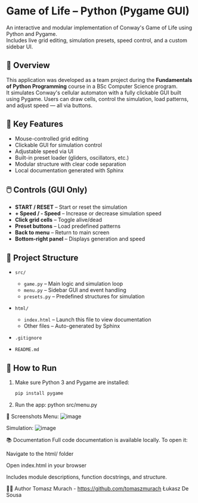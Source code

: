 # Game of Life – Python (Pygame GUI)

An interactive and modular implementation of Conway's Game of Life using Python and Pygame.  
Includes live grid editing, simulation presets, speed control, and a custom sidebar UI.

## 🎯 Overview

This application was developed as a team project during the **Fundamentals of Python Programming** course in a BSc Computer Science program.  
It simulates Conway's cellular automaton with a fully clickable GUI built using Pygame. Users can draw cells, control the simulation, load patterns, and adjust speed — all via buttons.

## 🧠 Key Features

- Mouse-controlled grid editing  
- Clickable GUI for simulation control  
- Adjustable speed via UI  
- Built-in preset loader (gliders, oscillators, etc.)  
- Modular structure with clear code separation  
- Local documentation generated with Sphinx

## 🖱️ Controls (GUI Only)

- **START / RESET** – Start or reset the simulation  
- **+ Speed / - Speed** – Increase or decrease simulation speed  
- **Click grid cells** – Toggle alive/dead  
- **Preset buttons** – Load predefined patterns  
- **Back to menu** – Return to main screen  
- **Bottom-right panel** – Displays generation and speed

## 📁 Project Structure

- `src/`
  - `game.py` – Main logic and simulation loop  
  - `menu.py` – Sidebar GUI and event handling  
  - `presets.py` – Predefined structures for simulation

- `html/`
  - `index.html` – Launch this file to view documentation  
  - Other files – Auto-generated by Sphinx

- `.gitignore`  
- `README.md`

## 🚀 How to Run

1. Make sure Python 3 and Pygame are installed:
   ```bash
   pip install pygame
2. Run the app:
  python src/menu.py


📸 Screenshots
Menu:
![image](https://github.com/user-attachments/assets/7edd684a-baa8-484b-a2d5-f27bddfb77b1)

Simulation:
![image](https://github.com/user-attachments/assets/d3a080e9-feff-4994-b5c1-6ca0fac9dbdf)

📚 Documentation
Full code documentation is available locally.
To open it:

Navigate to the html/ folder

Open index.html in your browser

Includes module descriptions, function docstrings, and structure.

👨‍💻 Author
Tomasz Murach - https://github.com/tomaszmurach
Łukasz De Sousa
